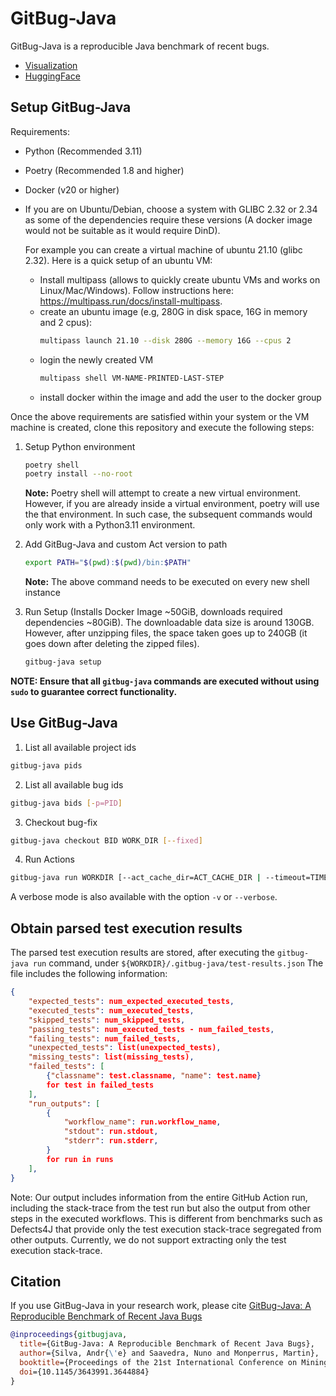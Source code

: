 # GitBug-Java

GitBug-Java is a reproducible Java benchmark of recent bugs.

- [Visualization](https://nfsaavedra.github.io/gitbug-java)
- [HuggingFace](https://huggingface.co/datasets/gitbugactions/gitbug-java)

## Setup GitBug-Java

Requirements:
- Python (Recommended 3.11)
- Poetry (Recommended 1.8 and higher)
- Docker (v20 or higher)
- If you are on Ubuntu/Debian, choose a system with GLIBC 2.32 or 2.34 as some of the dependencies require these versions (A docker image would not be suitable as it would require DinD). 

  For example you can create a virtual machine of ubuntu 21.10 (glibc 2.32). Here is a quick setup of an ubuntu VM:
  - Install multipass (allows to quickly create ubuntu VMs and works on Linux/Mac/Windows). Follow instructions here: https://multipass.run/docs/install-multipass.
  - create an ubuntu image (e.g, 280G in disk space, 16G in memory and 2 cpus): 
    ```bash
    multipass launch 21.10 --disk 280G --memory 16G --cpus 2
    ```
  - login the newly created VM
    ```bash
    multipass shell VM-NAME-PRINTED-LAST-STEP
    ```
  - install docker within the image and add the user to the docker group

Once the above requirements are satisfied within your system or the VM machine is created, clone this repository and execute the following steps:

1. Setup Python environment
    ```bash
    poetry shell
    poetry install --no-root
    ```

    **Note:** Poetry shell will attempt to create a new virtual environment. 
    However, if you are already inside a virtual environment, poetry will use the that environment.
    In such case, the subsequent commands would only work with a Python3.11 environment.

2. Add GitBug-Java and custom Act version to path
    ```bash
    export PATH="$(pwd):$(pwd)/bin:$PATH"
    ```
    **Note:** The above command needs to be executed on every new shell instance
    
3. Run Setup (Installs Docker Image ~50GiB, downloads required dependencies ~80GiB). The downloadable data size is around 130GB. However, after unzipping files, the space taken goes up to 240GB (it goes down after deleting the zipped files).
    ```bash
    gitbug-java setup
    ```

**NOTE: Ensure that all `gitbug-java` commands are executed without using `sudo` to guarantee correct functionality.**

## Use GitBug-Java

1. List all available project ids
```bash
gitbug-java pids
```

2. List all available bug ids
```bash
gitbug-java bids [-p=PID]
```

3. Checkout bug-fix
```bash
gitbug-java checkout BID WORK_DIR [--fixed]
```

4. Run Actions
```bash
gitbug-java run WORKDIR [--act_cache_dir=ACT_CACHE_DIR | --timeout=TIMEOUT]
```

A verbose mode is also available with the option `-v` or `--verbose`.

## Obtain parsed test execution results

The parsed test execution results are stored, after executing the `gitbug-java run` command, under `${WORKDIR}/.gitbug-java/test-results.json`
The file includes the following information:
```json
{
    "expected_tests": num_expected_executed_tests,
    "executed_tests": num_executed_tests,
    "skipped_tests": num_skipped_tests,
    "passing_tests": num_executed_tests - num_failed_tests,
    "failing_tests": num_failed_tests,
    "unexpected_tests": list(unexpected_tests),
    "missing_tests": list(missing_tests),
    "failed_tests": [
        {"classname": test.classname, "name": test.name}
        for test in failed_tests
    ],
    "run_outputs": [
        {
            "workflow_name": run.workflow_name,
            "stdout": run.stdout,
            "stderr": run.stderr,
        }
        for run in runs
    ],
}
```

Note: Our output includes information from the entire GitHub Action run, including the stack-trace from the test run but also the output from other steps in the executed workflows. This is different from benchmarks such as Defects4J that provide only the test execution stack-trace segregated from other outputs. Currently, we do not support extracting only the test execution stack-trace.

## Citation

If you use GitBug-Java in your research work, please cite [GitBug-Java: A Reproducible Benchmark of Recent Java Bugs](https://arxiv.org/pdf/2402.02961.pdf)

```bibtex
@inproceedings{gitbugjava,
  title={GitBug-Java: A Reproducible Benchmark of Recent Java Bugs},
  author={Silva, Andr{\'e} and Saavedra, Nuno and Monperrus, Martin},
  booktitle={Proceedings of the 21st International Conference on Mining Software Repositories},
  doi={10.1145/3643991.3644884}
}
```
